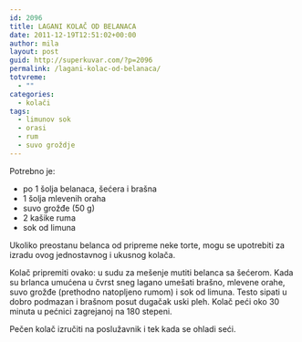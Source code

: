 ```yaml
---
id: 2096
title: LAGANI KOLAČ OD BELANACA
date: 2011-12-19T12:51:02+00:00
author: mila
layout: post
guid: http://superkuvar.com/?p=2096
permalink: /lagani-kolac-od-belanaca/
totvreme:
  - ""
categories:
  - kolači
tags:
  - limunov sok
  - orasi
  - rum
  - suvo groždje
---
```

Potrebno je:

  * po 1 šolja belanaca, šećera i brašna
  * 1 šolja mlevenih oraha
  * suvo grožđe (50 g)
  * 2 kašike ruma
  * sok od limuna

Ukoliko preostanu belanca od pripreme neke torte, mogu se upotrebiti za izradu ovog jednostavnog i ukusnog kolača.

Kolač pripremiti ovako: u sudu za mešenje mutiti belanca sa šećerom. Kada su brlanca umućena u čvrst sneg lagano umešati brašno, mlevene orahe, suvo grožđe (prethodno natopljeno rumom) i sok od limuna. Testo sipati u dobro podmazan i brašnom posut dugačak uski pleh. Kolač peći oko 30 minuta u pećnici zagrejanoj na 180 stepeni.

Pečen kolač izručiti na poslužavnik i tek kada se ohladi seći.